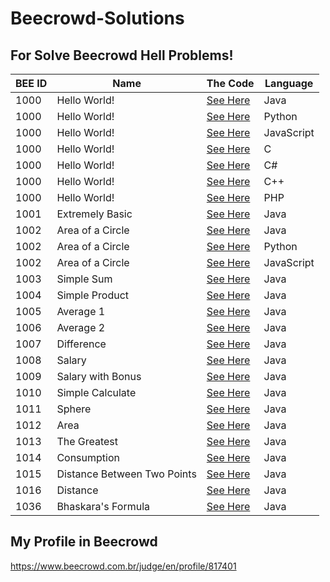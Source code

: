 # Beecrowd-Solutions

## For Solve Beecrowd Hell Problems!
|BEE ID|Name|The Code|Language|
|---|---|---|---|
|1000|Hello World!|[See Here](Beecrowd_Problems/BEE-1000-Java14.java)|Java|
|1000|Hello World!|[See Here](Beecrowd_Problems/BEE-1000-Python.py)|Python|
|1000|Hello World!|[See Here](Beecrowd_Problems/BEE-1000-JS.js)|JavaScript|
|1000|Hello World!|[See Here](Beecrowd_Problems/BEE-1000-C99.c)|C|
|1000|Hello World!|[See Here](Beecrowd_Problems/BEE-1000-CSharp.cs)|C#|
|1000|Hello World!|[See Here](Beecrowd_Problems/BEE-1000-C++.ino)|C++|
|1000|Hello World!|[See Here](Beecrowd_Problems/BEE-1000-PHP.php)|PHP|
|1001|Extremely Basic|[See Here](Beecrowd_Problems/BEE-1001-Java14.java)|Java|
|1002|Area of a Circle|[See Here](Beecrowd_Problems/BEE-1002-Java14.java)|Java|
|1002|Area of a Circle|[See Here](Beecrowd_Problems/BEE-1002-Python.py)|Python|
|1002|Area of a Circle|[See Here](Beecrowd_Problems/BEE-1002-JS.js)|JavaScript|
|1003|Simple Sum|[See Here](Beecrowd_Problems/BEE-1003-Java14.java)|Java|
|1004|Simple Product|[See Here](Beecrowd_Problems/BEE-1004-Java14.java)|Java|
|1005|Average 1|[See Here](Beecrowd_Problems/BEE-1005-Java14.java)|Java|
|1006|Average 2|[See Here](Beecrowd_Problems/BEE-1006-Java14.java)|Java|
|1007|Difference|[See Here](Beecrowd_Problems/BEE-1007-Java14.java)|Java|
|1008|Salary|[See Here](Beecrowd_Problems/BEE-1008-Java14.java)|Java|
|1009|Salary with Bonus|[See Here](Beecrowd_Problems/BEE-1009-Java14.java)|Java|
|1010|Simple Calculate|[See Here](Beecrowd_Problems/BEE-1010-Java14.java)|Java|
|1011|Sphere|[See Here](Beecrowd_Problems/BEE-1011-Java14.java)|Java|
|1012|Area|[See Here](Beecrowd_Problems/BEE-1012-Java14.java)|Java|
|1013|The Greatest|[See Here](Beecrowd_Problems/BEE-1013-Java14.java)|Java|
|1014|Consumption|[See Here](Beecrowd_Problems/BEE-1014-Java14.java)|Java|
|1015|Distance Between Two Points|[See Here](Beecrowd_Problems/BEE-1015-Java14.java)|Java|
|1016|Distance|[See Here](Beecrowd_Problems/BEE-1016-Java14.java)|Java|
|1036|Bhaskara's Formula|[See Here](Beecrowd_Problems/BEE-1036-Java14.java)|Java|

## My Profile in Beecrowd
https://www.beecrowd.com.br/judge/en/profile/817401

